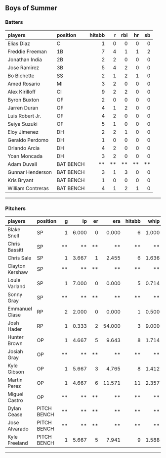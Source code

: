 ## Boys of Summer

### Batters

 
|players           |position  | hitsbb|  r| rbi| hr| sb| 
|:-----------------|:---------|------:|--:|---:|--:|--:| 
|Elias Diaz        |C         |      1|  0|   0|  0|  0| 
|Freddie Freeman   |1B        |      7|  4|   1|  1|  2| 
|Jonathan India    |2B        |      2|  2|   0|  0|  0| 
|Jose Ramirez      |3B        |      5|  4|   2|  0|  0| 
|Bo Bichette       |SS        |      2|  1|   2|  1|  0| 
|Amed Rosario      |MI        |      3|  2|   0|  0|  0| 
|Alex Kirilloff    |CI        |      9|  2|   2|  0|  0| 
|Byron Buxton      |OF        |      2|  0|   0|  0|  0| 
|Jarren Duran      |OF        |      4|  1|   2|  0|  0| 
|Luis Robert Jr.   |OF        |      4|  2|   0|  0|  0| 
|Seiya Suzuki      |OF        |      5|  1|   0|  0|  0| 
|Eloy Jimenez      |DH        |      2|  2|   1|  0|  0| 
|Geraldo Perdomo   |DH        |      1|  0|   0|  0|  0| 
|Orlando Arcia     |DH        |      4|  2|   0|  0|  0| 
|Yoan Moncada      |DH        |      3|  2|   0|  0|  0| 
|Adam Duvall       |BAT BENCH |     **| **|  **| **| **| 
|Gunnar Henderson  |BAT BENCH |      3|  1|   3|  0|  0| 
|Kris Bryant       |BAT BENCH |      1|  0|   0|  0|  0| 
|William Contreras |BAT BENCH |      4|  1|   2|  1|  0| 


* * *

### Pitchers

 
|players         |position    |  g|    ip| er|    era| hitsbb|  whip| so|  w| sv| 
|:---------------|:-----------|--:|-----:|--:|------:|------:|-----:|--:|--:|--:| 
|Blake Snell     |SP          |  1| 6.000|  0|  0.000|      6| 1.000|  7|  0|  0| 
|Chris Bassitt   |SP          | **|    **| **|     **|     **|    **| **| **| **| 
|Chris Sale      |SP          |  1| 3.667|  1|  2.455|      6| 1.636|  6|  0|  0| 
|Clayton Kershaw |SP          | **|    **| **|     **|     **|    **| **| **| **| 
|Louie Varland   |SP          |  1| 7.000|  0|  0.000|      5| 0.714|  5|  1|  0| 
|Sonny Gray      |SP          | **|    **| **|     **|     **|    **| **| **| **| 
|Emmanuel Clase  |RP          |  2| 2.000|  0|  0.000|      1| 0.500|  2|  0|  0| 
|Josh Hader      |RP          |  1| 0.333|  2| 54.000|      3| 9.000|  0|  0|  0| 
|Hunter Brown    |OP          |  1| 4.667|  5|  9.643|      8| 1.714|  8|  0|  0| 
|Josiah Gray     |OP          | **|    **| **|     **|     **|    **| **| **| **| 
|Kyle Gibson     |OP          |  1| 5.667|  3|  4.765|      8| 1.412|  3|  1|  0| 
|Martin Perez    |OP          |  1| 4.667|  6| 11.571|     11| 2.357|  3|  0|  0| 
|Miguel Castro   |OP          | **|    **| **|     **|     **|    **| **| **| **| 
|Dylan Cease     |PITCH BENCH | **|    **| **|     **|     **|    **| **| **| **| 
|Jose Alvarado   |PITCH BENCH | **|    **| **|     **|     **|    **| **| **| **| 
|Kyle Freeland   |PITCH BENCH |  1| 5.667|  5|  7.941|      9| 1.588|  1|  0|  0| 


* * *


